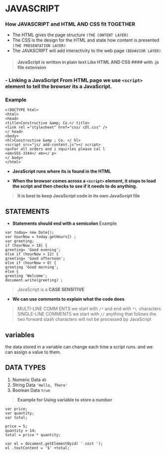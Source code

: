 # JAVASCRIPT
### How JAVASCRIPT and HTML AND CSS fit TOGETHER
* The HTML gives the page structure  `(THE CONTENT LAYER)`
* The CSS is the design for the HTML and state how content is presented `(THE PRESENTATION LAYER)`
* The JAVASCRIPT will add interactivity to the web page `(BEHAVIOR LAYER)`

> #### JavaScript is written in plain text Like HTML AND CSS #### with **.js** file extension

### - **Linking a JavaScript From HTML page we use `<script>` element** to tell the browser its a JavaScript.

### Example 
```
<!DOCTYPE html>
<html>
<head>
<title>Constructive &amp; Co.</ title>
<link rel ="stylesheet" href="css/ cOl.css" />
</ head>
<body>
<hl>Constructive &amp ; Co. </ hl>
<script src="js/ add-content.js"></ script>
<p>For all orders and i nquiries please cal l
<em>SSS-3344</ em></ p>
</ body>
</html>
```
* **JavaScript runs where its is found in the HTML**

* **When the browser comes across a `<script>` element, it stops to load the script and then checks to see if it needs to do anything.**

>  **It is best to keep JavaScript code in its own JavaScript
file**

## STATEMENTS 

* **Statements should end with a semicolon**
Example
```
var today= new Date{);
var hourNow = today.getHours{) ;
var greeting;
if (hourNow > 18) {
greeting= 'Good evening';
else if (hourNow > 12) {
greeting= 'Good afternoon';
else if (hourNow > O) {
greeting 'Good morning';
else {
greeting 'Welcome';
document.write(greeting) ; 
```

> JavaScript is a **CASE SENSITIVE** 

* **We can use comments  to explain what the code does**
> MULTI-LINE COMM ENTS we start with `/*` and end with `*\ `characters
> SINGLE-LINE COMMENTS we start with `//` anything that follows the two forward slash characters will not
be processed by JavaScript

## variables
the data stored in a variable can change each time a script runs. and we can assign a value to them.

## DATA TYPES 
1. Numeric Data `45`
2. String Data `'Hello, There'`
3. Boolean Data `true`

> **Example for Using variable to store a number**

```
var price;
var quantity;
var total;

price = 5;
quantity = 14;
total = price * quantity;

var el = document.getElementByid( ' cost ');
el .textContent = '$' +total; 









